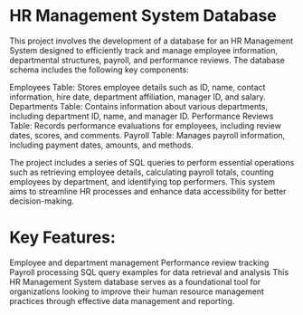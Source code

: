 # HR Management System Database

This project involves the development of a database for an HR Management System designed to efficiently track and manage employee information, departmental structures, payroll, and performance reviews. The database schema includes the following key components:

Employees Table: Stores employee details such as ID, name, contact information, hire date, department affiliation, manager ID, and salary. Departments Table: Contains information about various departments, including department ID, name, and manager ID. Performance Reviews Table: Records performance evaluations for employees, including review dates, scores, and comments. Payroll Table: Manages payroll information, including payment dates, amounts, and methods.

The project includes a series of SQL queries to perform essential operations such as retrieving employee details, calculating payroll totals, counting employees by department, and identifying top performers. This system aims to streamline HR processes and enhance data accessibility for better decision-making.

# Key Features:
Employee and department management Performance review tracking Payroll processing SQL query examples for data retrieval and analysis This HR Management System database serves as a foundational tool for organizations looking to improve their human resource management practices through effective data management and reporting.
